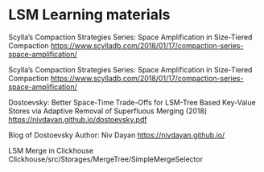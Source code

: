 # LSM Learning materials

Scylla’s Compaction Strategies Series: Space Amplification in Size-Tiered Compaction
https://www.scylladb.com/2018/01/17/compaction-series-space-amplification/

Scylla’s Compaction Strategies Series: Space Amplification in Size-Tiered Compaction
https://www.scylladb.com/2018/01/17/compaction-series-space-amplification/

Dostoevsky: Better Space-Time Trade-Offs for LSM-Tree Based Key-Value Stores via Adaptive Removal of Superfluous Merging (2018)
https://nivdayan.github.io/dostoevsky.pdf

Blog of Dostoevsky Author: Niv Dayan
https://nivdayan.github.io/

LSM Merge in Clickhouse
Clickhouse/src/Storages/MergeTree/SimpleMergeSelector
